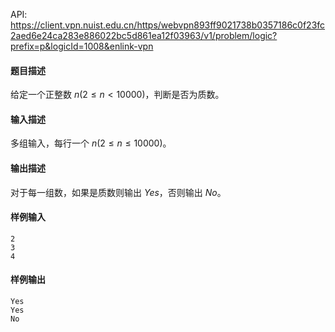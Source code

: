 API: https://client.vpn.nuist.edu.cn/https/webvpn893ff9021738b0357186c0f23fc2aed6e24ca283e886022bc5d861ea12f03963/v1/problem/logic?prefix=p&logicId=1008&enlink-vpn

#### 题目描述
给定一个正整数 $n (2  \leq  n < 10000)$，判断是否为质数。

#### 输入描述
多组输入，每行一个 $n (2  \leq  n  \leq  10000)$。

#### 输出描述
对于每一组数，如果是质数则输出 $Yes$，否则输出 $No$。

#### 样例输入

```
2
3
4
```

#### 样例输出

```
Yes
Yes
No
```

